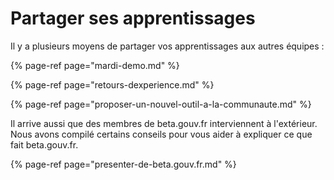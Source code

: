 # Partager ses apprentissages

Il y a plusieurs moyens de partager vos apprentissages aux autres équipes : 

{% page-ref page="mardi-demo.md" %}

{% page-ref page="retours-dexperience.md" %}

{% page-ref page="proposer-un-nouvel-outil-a-la-communaute.md" %}

Il arrive aussi que des membres de beta.gouv.fr interviennent à l'extérieur. Nous avons compilé certains conseils pour vous aider à expliquer ce que fait beta.gouv.fr. 

{% page-ref page="presenter-de-beta.gouv.fr.md" %}




